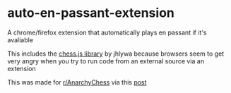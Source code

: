 # auto-en-passant-extension
A chrome/firefox extension that automatically plays en passant if it's avaliable

This includes the [chess.js library](https://github.com/jhlywa/chess.js/) by jhlywa because browsers seem to get very angry when you try to run code from an external source via an extension

This was made for [r/AnarchyChess](https://www.reddit.com/r/AnarchyChess/) via this [post](https://www.reddit.com/r/AnarchyChess/comments/vf7blc/fuck_you_auto_en_passant/?utm_source=share&utm_medium=web2x&context=3)
